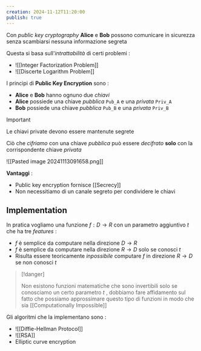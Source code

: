 ```yaml
---
creation: 2024-11-12T11:20:00
publish: true
---
```

 Con *public key cryptography* **Alice** e **Bob** possono comunicare in sicurezza senza scambiarsi nessuna informazione segreta 

Questa si basa sull'*intrattabilità* di certi problemi : 
+ ![[Integer Factorization Problem]]
+ ![[Discerte Logarithm Problem]]

I principi di **Public Key Encryption** sono : 
+ **Alice** e **Bob** hanno ognuno due *chiavi* 
+ **Alice** possiede una chiave *pubblica* `Pub_A` e una *privata* `Priv_A`
+ **Bob** possiede una chiave *pubblica* `Pub_B` e una *privata* `Priv_B`

>[!important] 
>Le chiavi private devono essere mantenute segrete 

Ciò che *cifriamo* con una chiave *pubblica* può essere *decifrato* **solo** con la corrispondente chiave *privata* 

![[Pasted image 20241113091658.png]]

**Vantaggi** :
+ Public key encryption fornisce [[Secrecy]] 
+ Non necessitiamo di un canale segreto per condividere le chiavi 

## Implementation

In pratica vogliamo una funzione $f: D \to R$ con un parametro aggiuntivo $t$ che ha tre *features* : 
+ $f$ è semplice da computare nella direzione $D \to R$
+ $f$ è semplice da computare nella direzione $R \to D$ solo se conosci $t$ 
+ Risulta essere teoricamente *inpossibile* computare $f$ in direzione $R \to D$ se non conosci $t$ 

>[!danger] 
>
>Non esistono funzioni matematiche che sono invertibili solo se conosciamo un certo parametro $t$ , dobbiamo fare affidamento sul fatto che possiamo approssimare questo tipo di funzioni in modo che sia [[Computationally Impossible]]

Gli algoritmi che la implementano sono : 
+ ![[Diffie-Hellman Protocol]]
+ ![[RSA]]
+ Elliptic curve encryption 

